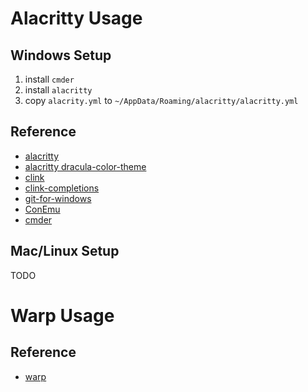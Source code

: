 # Alacritty Usage

## Windows Setup

1. install `cmder`
1. install `alacritty`
1. copy `alacrity.yml` to `~/AppData/Roaming/alacritty/alacritty.yml`

## Reference

- [alacritty](https://github.com/alacritty/alacritty)
- [alacritty dracula-color-theme](https://github.com/dracula/alacritty)
- [clink](https://github.com/chrisant996/clink)
- [clink-completions](https://github.com/vladimir-kotikov/clink-completions)
- [git-for-windows](https://github.com/git-for-windows/git)
- [ConEmu](https://github.com/Maximus5/ConEmu)
- [cmder](https://github.com/cmderdev/cmder)

## Mac/Linux Setup

TODO

# Warp Usage

## Reference

- [warp](https://www.warp.dev/)
